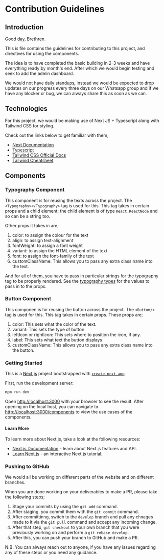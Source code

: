 # Contribution Guidelines

## Introduction

Good day, Brethren.

This is file contains the guidelines for contributing to this project, and directives for using the components.

The idea is to have completed the basic building in 2-3 weeks and have everything ready by month's end. After which we would begin testing and seek to add the admin dashboard.

We would not have daily standups, instead we would be expected to drop updates on our progress every three days on our Whatsapp group and if we have any blocker or bug, we can always share this as soon as we can.

## Technologies

For this project, we would be making use of Next JS + Typescript along with Tailwind CSS for styling.

Check out the links below to get familiar with them;

- [Next Documentation](https://nextjs.org/docs)
- [Typescript](https://react.dev/learn/typescript)
- [Tailwind CSS Official Docs](https://tailwindcss.com/docs/installation)
- [Tailwind Cheatsheet](https://tailwindcomponents.com/cheatsheet/)

## Components

### Typography Component
This component is for reusing the texts across the project. The ```<Typography></Typography>``` tag is used for this. This tag takes in certain props and a child element; the child element is of type `React.ReactNode` and so can be a string too.

Other props it takes in are;
1. color: to assign the colour for the text
2. align: to assign text-alignment
3. fontWeight: to assign a font weight
4. variant: to assign the HTML element of the text
5. font: to assign the font-family of the text
6. customClassName: This allows you to pass any extra class name into the text.

And for all of them, you have to pass in particular strings for the typography tag to be properly rendered.
See the [typography types](./src/ui/elements/typography/index.types.ts) for the values to pass in to the props.

### Button Component
This componen is for reusing the button across the project. The ```<Button/>``` tag is used for this. This tag takes in certain props. These props are;
1. color: This sets what the color of the text.
2. variant: This sets the type of button.
3. leftIcon or rightIcon: This sets where to position the icon, if any.
4. label: This sets what text the button displays
5. customClassName: This allows you to pass any extra class name into the button.

### Getting Started
This is a [Next.js](https://nextjs.org/) project bootstrapped with [`create-next-app`](https://github.com/vercel/next.js/tree/canary/packages/create-next-app).

First, run the development server:
```bash
npm run dev
```
Open [http://localhost:3000](http://localhost:3000) with your browser to see the result. After opening on the local host, you can navigate to [http://localhost:3000/components](http://localhost:3000/components) to view the use cases of the components.

#### Learn More
To learn more about Next.js, take a look at the following resources:

- [Next.js Documentation](https://nextjs.org/docs) - learn about Next.js features and API.
- [Learn Next.js](https://nextjs.org/learn) - an interactive Next.js tutorial.

### Pushing to GitHub
We would all be working on different parts of the website and on different branches. 

When you are done working on your deliverables to make a PR, please take the following steps;
1. Stage your commits by using the `git add` command.
2. After staging, you commit them with the `git commit` command.
3. After committinng, switch to the `develop` branch and pull any chnages made to it via the `git pull` command and accept any incoming change.
4. After that step, `git checkout` to your own branch that you were previously working on and perform a `git rebase develop`.
5. After this, you can push your branch to GitHub and make a PR.


N.B. You can always reach out to anyone, if you have any issues regarding any of these steps or you need any guidance.